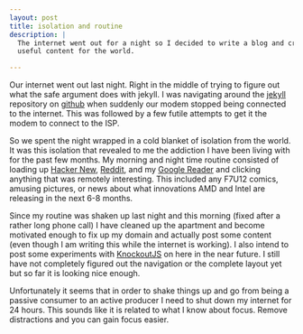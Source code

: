 ```yaml
---
layout: post
title: isolation and routine
description: |
  The internet went out for a night so I decided to write a blog and create some
  useful content for the world.

---
```


Our internet went out last night. Right in the middle of trying to figure out
what the safe argument does with jekyll. I was navigating around the
[jekyll](https://github.com/mojombo/jekyll) repository on [github](https://github.com/)
when suddenly our modem stopped being connected to the internet. This was followed by
a few futile attempts to get it the modem to connect to the ISP.

So we spent the night wrapped in a cold blanket of isolation from the world.
It was this isolation that revealed to me the addiction I have been living with
for the past few months. My morning and night time routine consisted of loading up
[Hacker New](http://news.ycombinator.com/), [Reddit](http://reddit.com/), and
my [Google Reader](http://reader.google.com/) and clicking anything that was remotely
interesting. This included any F7U12 comics, amusing pictures, or news about
what innovations AMD and Intel are releasing in the next 6-8 months.

Since my routine was shaken up last night and this morning (fixed after a rather
long phone call) I have cleaned up the apartment and become motivated enough to
fix up my domain and actually post some content (even though I am writing this while
the internet is working). I also intend to post some experiments with
[KnockoutJS](http://knockoutjs.com/) on here in the near future. I still have not
completely figured out the navigation or the complete layout yet but so far it is
looking nice enough.

Unfortunately it seems that in order to shake things up and go from being a
passive consumer to an active producer I need to shut down my internet for 24 hours.
This sounds like it is related to what I know about focus. Remove distractions and
you can gain focus easier.

